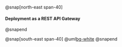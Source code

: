 @snap[north-east span-40]
#### Deployment as a REST API Gateway
@snapend

@snap[south-east span-40]
@uml[bg-white](src/uml/graphql.puml)
@snapend
